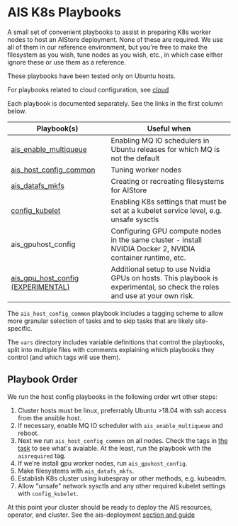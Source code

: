 # AIS K8s Playbooks

A small set of convenient playbooks to assist in preparing K8s worker nodes to
host an AIStore deployment. None of these are required.  We use all of them in our
reference environment, but you're free to make the filesystem as you wish, tune nodes
as you wish, etc., in which case either ignore these or use them as a reference.

These playbooks have been tested only on Ubuntu hosts.

For playbooks related to cloud configuration, see [cloud](../cloud/README.md)

Each playbook is documented separately.  See the links in the first column below.

Playbook(s) | Useful when
----------- | -----------
[ais_enable_multiqueue](docs/ais_enable_multiqueue.md) | Enabling MQ IO schedulers in Ubuntu releases for which MQ is not the default
[ais_host_config_common](docs/ais_host_config_common.md) | Tuning worker nodes
[ais_datafs_mkfs](docs/ais_datafs.md) | Creating or recreating filesystems for AIStore
[config_kubelet](docs/config_kubelet.md) | Enabling K8s settings that must be set at a kubelet service level, e.g. unsafe sysctls
ais_gpuhost_config | Configuring GPU compute nodes in the same cluster - install NVIDIA Docker 2, NVIDIA container runtime, etc.
[ais_gpu_host_config (EXPERIMENTAL)](./ais_gpuhost_config.yml) | Additional setup to use Nvidia GPUs on hosts. This playbook is experimental, so check the roles and use at your own risk. 

The `ais_host_config_common` playbook includes a tagging scheme to allow
more granular selection of tasks and to skip tasks that are likely site-specific.

The `vars` directory includes variable definitions that control the playbooks,
split into multiple files with comments explaining which playbooks they control
(and which tags will use them).

## Playbook Order

We run the host config playbooks in the following order wrt other steps:

1. Cluster hosts must be linux, preferrably Ubuntu >18.04 with ssh access from the ansible host.
1. If necessary, enable MQ IO scheduler with `ais_enable_multiqueue` and reboot.
1. Next we run `ais_host_config_common` on all nodes. Check the tags in [the task](roles/ais_host_config_common/tasks/main.yml) to see what's avaiable. At the least, run the playbook with the `aisrequired` tag.
1. If we're install gpu worker nodes, run `ais_gpuhost_config`.
1. Make filesystems with `ais_datafs_mkfs`.
1. Establish K8s cluster using kubespray or other methods, e.g. kubeadm. 
1. Allow "unsafe" network sysctls and any other required kubelet settings with `config_kubelet`.

At this point your cluster should be ready to deploy the AIS resources, operator, and cluster. See the ais-deployment [section and guide](../ais-deployment/docs/ais_cluster_management.md)
